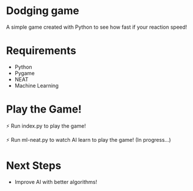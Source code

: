 # Dodging game

A simple game created with Python to see how fast if your reaction speed!

# Requirements

* Python
* Pygame
* NEAT
* Machine Learning

# Play the Game!

⚡ Run index.py to play the game!

⚡ Run ml-neat.py to watch AI learn to play the game! (In progress...)

# Next Steps

* Improve AI with better algorithms!

